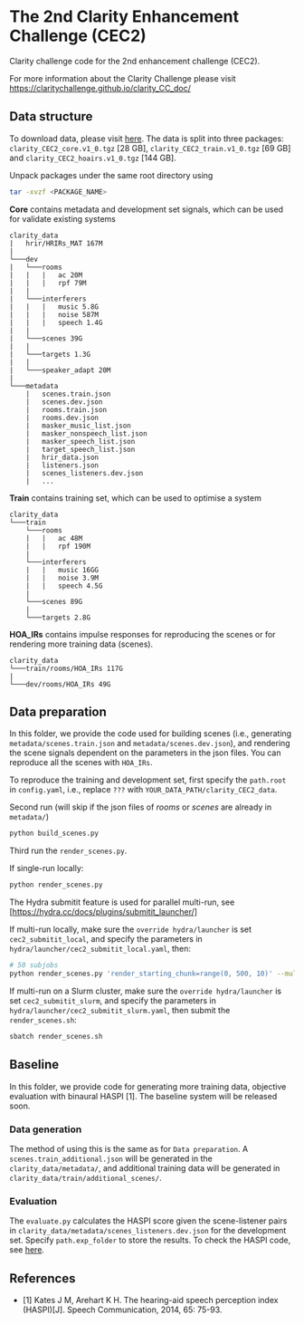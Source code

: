 # The 2nd Clarity Enhancement Challenge (CEC2)
Clarity challenge code for the 2nd enhancement challenge (CEC2).

For more information about the Clarity Challenge please visit https://claritychallenge.github.io/clarity_CC_doc/

## Data structure

To download data, please visit [here](https://mab.to/zU7TS8jJelkoD). The data is split into three packages: `clarity_CEC2_core.v1_0.tgz` [28 GB], `clarity_CEC2_train.v1_0.tgz` [69 GB] and `clarity_CEC2_hoairs.v1_0.tgz` [144 GB].

Unpack packages under the same root directory using

```bash
tar -xvzf <PACKAGE_NAME>
```

**Core** contains metadata and development set signals, which can be used for validate existing systems

```text
clarity_data
|   hrir/HRIRs_MAT 167M
|
└───dev
|   └───rooms
|   |   |   ac 20M
|   |   |   rpf 79M
|   |
|   └───interferers
|   |   |   music 5.8G
|   |   |   noise 587M
|   |   |   speech 1.4G
|   |
|   └───scenes 39G
|   |
|   └───targets 1.3G
|   |
|   └───speaker_adapt 20M
|   
└───metadata
    |   scenes.train.json
    |   scenes.dev.json
    |   rooms.train.json
    |   rooms.dev.json
    |   masker_music_list.json
    |   masker_nonspeech_list.json
    |   masker_speech_list.json
    |   target_speech_list.json
    |   hrir_data.json
    |   listeners.json
    |   scenes_listeners.dev.json
    |   ...

```

**Train** contains training set, which can be used to optimise a system

```text
clarity_data
└───train
    └───rooms
    |   |   ac 48M
    |   |   rpf 190M
    |
    └───interferers
    |   |   music 16GG
    |   |   noise 3.9M
    |   |   speech 4.5G
    |
    └───scenes 89G
    |
    └───targets 2.8G

```

**HOA_IRs** contains impulse responses for reproducing the scenes or for rendering more training data (scenes).

```text
clarity_data
└───train/rooms/HOA_IRs 117G
|
└───dev/rooms/HOA_IRs 49G
```

## Data preparation

In this folder, we provide the code used for building scenes (i.e., generating `metadata/scenes.train.json` and `metadata/scenes.dev.json`), and rendering the scene signals dependent on the parameters in the json files. You can reproduce all the scenes with `HOA_IRs`.

To reproduce the training and development set, first specify the `path.root` in `config.yaml`, i.e., replace `???` with `YOUR_DATA_PATH/clarity_CEC2_data`.

Second run (will skip if the json files of _rooms_ or _scenes_ are already in `metadata/`)

```bash
python build_scenes.py
```

Third run the `render_scenes.py`.

If single-run locally:

```bash
python render_scenes.py
```

The Hydra submitit feature is used for parallel multi-run, see [https://hydra.cc/docs/plugins/submitit_launcher/]

If multi-run locally, make sure the `override hydra/launcher` is set `cec2_submitit_local`, and specify the parameters in `hydra/launcher/cec2_submitit_local.yaml`, then:

```bash
# 50 subjobs
python render_scenes.py 'render_starting_chunk=range(0, 500, 10)' --multirun
```

If multi-run on a Slurm cluster, make sure the `override hydra/launcher` is set `cec2_submitit_slurm`, and specify the parameters in `hydra/launcher/cec2_submitit_slurm.yaml`, then submit the `render_scenes.sh`:

```bash
sbatch render_scenes.sh
```

## Baseline

In this folder, we provide code for generating more training data, objective evaluation with binaural HASPI [1]. The baseline system will be released soon.

### Data generation

The method of using this is the same as for `Data preparation`. A `scenes.train_additional.json` will be generated in the `clarity_data/metadata/`, and additional training data will be generated in `clarity_data/train/additional_scenes/`.

### Evaluation

The `evaluate.py` calculates the HASPI score given the scene-listener pairs in `clarity_data/metadata/scenes_listeners.dev.json` for the development set. Specify `path.exp_folder` to store the results. To check the HASPI code, see [here](../../clarity/evaluator/haspi).

## References

* [1] Kates J M, Arehart K H. The hearing-aid speech perception index (HASPI)[J]. Speech Communication, 2014, 65: 75-93.

